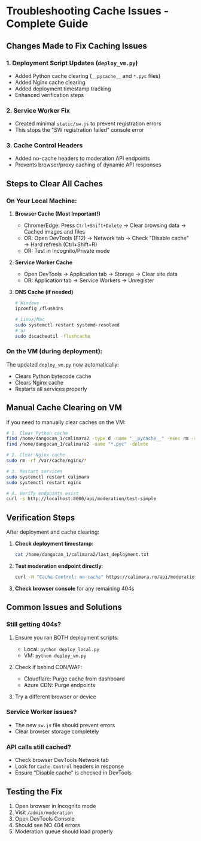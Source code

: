 # Troubleshooting Cache Issues - Complete Guide

## Changes Made to Fix Caching Issues

### 1. **Deployment Script Updates** (`deploy_vm.py`)
- Added Python cache clearing (`__pycache__` and `*.pyc` files)
- Added Nginx cache clearing
- Added deployment timestamp tracking
- Enhanced verification steps

### 2. **Service Worker Fix**
- Created minimal `static/sw.js` to prevent registration errors
- This stops the "SW registration failed" console error

### 3. **Cache Control Headers**
- Added no-cache headers to moderation API endpoints
- Prevents browser/proxy caching of dynamic API responses

## Steps to Clear All Caches

### On Your Local Machine:
1. **Browser Cache (Most Important!)**
   - Chrome/Edge: Press `Ctrl+Shift+Delete` → Clear browsing data → Cached images and files
   - OR: Open DevTools (F12) → Network tab → Check "Disable cache" → Hard refresh (Ctrl+Shift+R)
   - OR: Test in Incognito/Private mode

2. **Service Worker Cache**
   - Open DevTools → Application tab → Storage → Clear site data
   - OR: Application tab → Service Workers → Unregister

3. **DNS Cache (if needed)**
   ```bash
   # Windows
   ipconfig /flushdns
   
   # Linux/Mac
   sudo systemctl restart systemd-resolved
   # or
   sudo dscacheutil -flushcache
   ```

### On the VM (during deployment):
The updated `deploy_vm.py` now automatically:
- Clears Python bytecode cache
- Clears Nginx cache
- Restarts all services properly

## Manual Cache Clearing on VM

If you need to manually clear caches on the VM:

```bash
# 1. Clear Python cache
find /home/dangocan_1/calimara2 -type d -name "__pycache__" -exec rm -rf {} + 2>/dev/null
find /home/dangocan_1/calimara2 -name "*.pyc" -delete

# 2. Clear Nginx cache
sudo rm -rf /var/cache/nginx/*

# 3. Restart services
sudo systemctl restart calimara
sudo systemctl restart nginx

# 4. Verify endpoints exist
curl -s http://localhost:8000/api/moderation/test-simple
```

## Verification Steps

After deployment and cache clearing:

1. **Check deployment timestamp**:
   ```bash
   cat /home/dangocan_1/calimara2/last_deployment.txt
   ```

2. **Test moderation endpoint directly**:
   ```bash
   curl -H "Cache-Control: no-cache" https://calimara.ro/api/moderation/test-simple
   ```

3. **Check browser console** for any remaining 404s

## Common Issues and Solutions

### Still getting 404s?
1. Ensure you ran BOTH deployment scripts:
   - Local: `python deploy_local.py`
   - VM: `python deploy_vm.py`

2. Check if behind CDN/WAF:
   - Cloudflare: Purge cache from dashboard
   - Azure CDN: Purge endpoints

3. Try a different browser or device

### Service Worker issues?
- The new `sw.js` file should prevent errors
- Clear browser storage completely

### API calls still cached?
- Check browser DevTools Network tab
- Look for `Cache-Control` headers in response
- Ensure "Disable cache" is checked in DevTools

## Testing the Fix

1. Open browser in Incognito mode
2. Visit `/admin/moderation`
3. Open DevTools Console
4. Should see NO 404 errors
5. Moderation queue should load properly